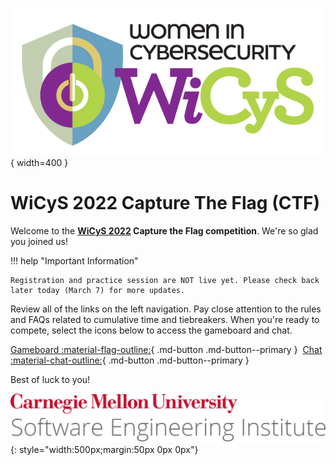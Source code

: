 ![WiCyS Logo](assets/NEWWiCySLogo-transparentbg.png){ width=400 }

# WiCyS 2022 Capture The Flag (CTF)

Welcome to the **[WiCyS 2022](https://www.wicys.org/events/wicys-2022/) Capture the Flag competition**. We're so glad you joined us!

!!! help "Important Information"

    Registration and practice session are NOT live yet. Please check back later today (March 7) for more updates.
    

Review all of the links on the left navigation. Pay close attention to the rules and FAQs related to cumulative time and tiebreakers.  When you're ready to compete, select the icons below to access the gameboard and chat.

[Gameboard :material-flag-outline:](https://wictf.com/gameboard/home){ .md-button .md-button--primary }&nbsp;&nbsp;[Chat :material-chat-outline:](https://wictf.com/chat){ .md-button .md-button--primary }

Best of luck to you!

![CMU SEI Unitmark](assets/cmu-sei-unitmark.png){: style="width:500px;margin:50px 0px 0px"}